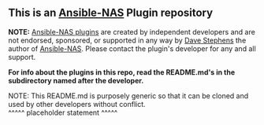 ## This is an [Ansible-NAS](https://github.com/davestephens/ansible-nas) Plugin repository

**NOTE:** [Ansible-NAS plugins](https://github.com/davestephens/ansible-nas/pull/588) are created by independent developers and are not endorsed, sponsored, or supported in any way by [Dave Stephens](https://github.com/davestephens) the author of [Ansible-NAS](https://github.com/davestephens/ansible-nas). Please contact the plugin's developer for any and all support.

**For info about the plugins in this repo, read the README.md's in the subdirectory named after the developer.**

NOTE: This README.md is purposely generic so that it can be cloned and used by other developers without conflict.  
^^^^^ placeholder statement ^^^^^
